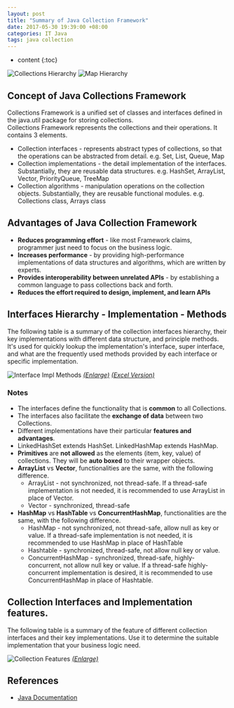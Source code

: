```yaml
---
layout: post
title: "Summary of Java Collection Framework"
date: 2017-05-30 19:39:00 +08:00
categories: IT Java
tags: java collection
---
```


* content
{:toc}

![Collections Hierarchy](https://oqpi3pa94.bkt.clouddn.com/img/java/CollectionHierarchy.png)
![Map Hierarchy](https://oqpi3pa94.bkt.clouddn.com/img/java/MapInterface.png)

## Concept of Java Collections Framework  
Collections Framework is a unified set of classes and interfaces defined in the java.util package for storing collections.  
Collections Framework represents the collections and their operations. It contains 3 elements.  




* Collection interfaces - represents abstract types of collections, so that the operations can be abstracted from detail. e.g. Set, List, Queue, Map  
* Collection implementations - the detail implementation of the interfaces. Substantially, they are reusable data structures. e.g. HashSet, ArrayList, Vector, PriorityQueue, TreeMap  
* Collection algorithms - manipulation operations on the collection objects. Substantially, they are reusable functional modules. e.g. Collections class, Arrays class  


## Advantages of Java Collection Framework  
* **Reduces programming effort** - like most Framework claims, programmer just need to focus on the business logic.  
* **Increases performance** - by providing high-performance implementations of data structures and algorithms, which are written by experts.  
* **Provides interoperability between unrelated APIs** - by establishing a common language to pass collections back and forth.  
* **Reduces the effort required to design, implement, and learn APIs**  

 
## Interfaces Hierarchy - Implementation - Methods
The following table is a summary of the collection interfaces hierarchy, their key implementations with different data structure, and principle methods. It's used for quickly lookup the implementation's interface, super interface, and what are the frequently used methods provided by each interface or specific implementation.

![Interface Impl Methods](https://oqpi3pa94.bkt.clouddn.com/img/java/CollectionImplMethod.png)
[*(Enlarge)*](https://oqpi3pa94.bkt.clouddn.com/img/java/CollectionImplMethod.png)  [*(Excel Version)*](https://oqpi3pa94.bkt.clouddn.com/doc/CollectionInterfacesImplMethods.xlsx)

### Notes
* The interfaces define the functionality that is **common** to all Collections.  
* The interfaces also facilitate the **exchange of data** between two Collections.  
* Different implementations have their particular **features and advantages**.  
* LinkedHashSet extends HashSet. LinkedHashMap extends HashMap.  
* **Primitives** are **not allowed** as the elements (item, key, value) of collections. They will be **auto boxed** to their wrapper objects.  
* **ArrayList** vs **Vector**, functionalities are the same, with the following difference.  
    * ArrayList - not synchronized, not thread-safe. If a thread-safe implementation is not needed, it is recommended to use ArrayList in place of Vector.  
    * Vector - synchronized, thread-safe  
* **HashMap** vs **HashTable** vs **ConcurrentHashMap**,  functionalities are the same, with the following difference.  
    * HashMap - not synchronized, not thread-safe, allow null as key or value. If a thread-safe implementation is not needed, it is recommended to use HashMap in place of HashTable  
    * Hashtable - synchronized, thread-safe, not allow null key or value.  
    * ConcurrentHashMap - synchronized, thread-safe, highly-concurrent, not allow null key or value. If a thread-safe highly-concurrent implementation is desired, it is recommended to use ConcurrentHashMap in place of Hashtable.  

## Collection Interfaces and Implementation features.
The following table is a summary of the feature of different collection interfaces and their key implementations. Use it to determine the suitable implementation that your business logic need.

![Collection Features](https://oqpi3pa94.bkt.clouddn.com/img/java/CollectionFeatures.png)
[*(Enlarge)*](https://oqpi3pa94.bkt.clouddn.com/img/java/CollectionFeatures.png) 


## References

* [Java Documentation](http://docs.oracle.com/javase/7/docs/technotes/guides/collections/overview.html)
